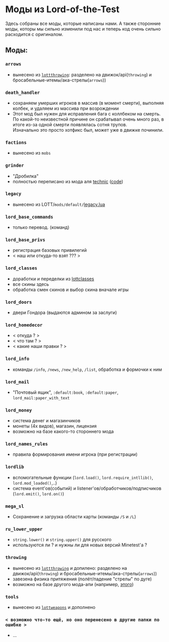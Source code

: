 Моды из Lord-of-the-Test
========================

Здесь собраны все моды, которые написаны нами. А также сторонние моды, которы мы сильно изменили
под нас и теперь код очень сильно расходится с оригиналом.



Моды:
-----

### `arrows`
 - вынесено из [`lottthrowing`]((https://github.com/minetest-LOTR/Lord-of-the-Test/tree/master/mods/lottthrowing)): разделено на движок/api(`throwing`) и бросабельные-итемы/ака-стрелы(`arrows`))

### `death_handler`
 - сохраняем умерших игроков в массив (в момент смерти), выполняя колбек, и удаляем из массива при возрождении
 - Этот мод был нужен для исправления бага с коллбеком на смерть.  
   По какой-то неизвестной причине он срабатывал очень много раз, в итоге из-за одной смерти появлялась сотня трупов.  
   Изначально это просто хотфикс был, может уже в движке починили.

### `factions`
 - вынесено из `mobs`

### `grinder`
 - "Дробилка"
 - полностью переписано из мода аля [technic](https://content.minetest.net/packages/RealBadAngel/technic/)
   ([code](https://github.com/minetest-mods/technic))

### `legacy`
 - вынесено из LOTT/`mods/default/`[legacy.lua](https://github.com/minetest-LOTR/Lord-of-the-Test/blob/master/mods/default/legacy.lua)

### `lord_base_commands`
 - только перевод. (команд)

### `lord_base_privs`
 - регистрация базовых привилегий
 - < наш или откуда-то взят ??? >

### `lord_classes`
 - доработки и переделки из [lottclasses](https://github.com/minetest-LOTR/Lord-of-the-Test/tree/master/mods/lottclasses)
 - все скины здесь
 - обработка смен скинов и выбор скина вначале игры

### `lord_doors`
 - двери Гондора (выдаются админом за заслуги)

### `lord_homedecor`
 - < откуда ? >
 - < что там ? >
 - < какие наши правки ? >

### `lord_info`
 - команды `/info`, `/news`, `/new_help`, `/list`, обработка и формочки к ним

### `lord_mail`
 - "Почтовый ящик", `:default:book`, `:default:paper`, `lord_mail:paper_with_text`

### `lord_money`
 - система денег и магазинчиков
 - монеты (4х видов), магазин, лицензия
 - возможно на базе какого-то стороннего мода

### `lord_names_rules`
 - правила формирования имени игрока (при регистрации)

### `lordlib`
 - вспомогательные функции (`lord.load()`, `lord.require_intllib()`, `lord.mod_loaded()`,..)
 - система event'ов(событий) и listener'ов/обработчиков/подписчиков (`lord.emit()`, `lord.on()`)

### `mega_sl`
 - Сохранение и загрузка области карты (команды `/S` и `/L`)

### `ru_lower_upper`
 - `string.lower()` и `string.upper()` для русского
 - используются ли ? и нужны ли для новых версий Minetest'а ?

### `throwing`
 - вынесено из [`lottthrowing`](https://github.com/minetest-LOTR/Lord-of-the-Test/tree/master/mods/lottthrowing) и допилено: разделено на движок/api(`throwing`) и бросабельные-итемы/ака-стрелы(`arrows`))
 - завезена физика притяжения (полёт/падение "стрелы" по дуге)
 - возможно на базе другого мода-апи (например, [этого](https://github.com/minetest-mods/throwing))

### `tools`
 - вынесено из [`lottweapons`](https://github.com/minetest-LOTR/Lord-of-the-Test/tree/master/mods/lottweapons) и дополнено

### `< возможно что-то ещё, но оно перенесено в другие папки по ошибке >`
 - ...
